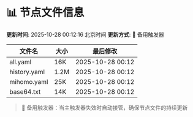 # 📊 节点文件信息

**更新时间**: 2025-10-28 00:12:16 北京时间
**更新方式**: 🔄 备用触发器

| 文件名 | 大小 | 最后修改 |
|--------|------|----------|
| all.yaml | 16K | 2025-10-28 00:12 |
| history.yaml | 1.2M | 2025-10-28 00:12 |
| mihomo.yaml | 25K | 2025-10-28 00:12 |
| base64.txt | 14K | 2025-10-28 00:12 |

> 🔄 备用触发器：当主触发器失效时自动接管，确保节点文件的持续更新
